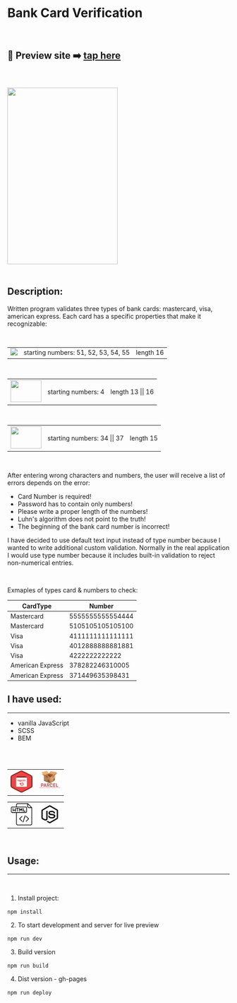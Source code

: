 # Bank Card Verification

<br>

## 🎥 Preview site :arrow_right: [tap here](https://szymonrojek.github.io/card-number-verification-JS/)

<br>
<br>

<img src="./src/img/giff.gif" width="250" height="400">

<br>
<br>

## Description:

Written program validates three types of bank cards: mastercard, visa, american express. Each card has a specific properties that make it recognizable:

<br>
<table>
  <tr>
    <td>
      <img src="https://upload.wikimedia.org/wikipedia/commons/2/2a/Mastercard-logo.svg"  height="50">
    </td>
    <td>starting numbers: 51, 52, 53, 54, 55</td>
    <td>length 16</td>
  </tr>
</table>
<br>
<table>
    <td>
      <img src="https://upload.wikimedia.org/wikipedia/commons/5/5e/Visa_Inc._logo.svg"  height="50" width="70">
    </td>
    <td>starting numbers: 4</td>
    <td>length 13 || 16</td>
  </tr>
</table>
<br>
<table>
  <tr>
    <td>
      <img src="https://remote-europe.com/sites/default/files/styles/medium_300x300_/public/2020-11/americanexpress.jpg?itok=i_4MMKM0"  height="50" width="70">
    </td>
    <td>starting numbers: 34 || 37</td>
    <td>length 15</td>
  </tr>
</table>
<br>

After entering wrong characters and numbers, the user will receive a list of errors depends on the error:

- Card Number is required!
- Password has to contain only numbers!
- Please write a proper length of the numbers!
- Luhn's algorithm does not point to the truth!
- The beginning of the bank card number is incorrect!

I have decided to use default text input instead of type number because I wanted to write additional custom validation. Normally in the real application I would use type number because it includes built-in validation to reject non-numerical entries.

<br>

Exmaples of types card & numbers to check:

| CardType         | Number           |
| ---------------- | ---------------- |
| Mastercard       | 5555555555554444 |
| Mastercard       | 5105105105105100 |
| Visa             | 4111111111111111 |
| Visa             | 4012888888881881 |
| Visa             | 4222222222222    |
| American Express | 378282246310005  |
| American Express | 371449635398431  |

## I have used:

---

- vanilla JavaScript
- SCSS
- BEM

<br>
<br>

<table>
  <tr>
    <td><img src="./src/img/npm-icon.png" width="50" height="50"></td>
    <td><img src="./src/img/parcelJs-icon.png" width="50" height="50"></td>
  </tr>
</table>
<table>
  <tr>
    <td><img src="./src/img/html-icon.svg" width="50" height="50"></td>
    <td><img src="./src/img/js-icon.svg" width="50" height="50"></td>
  </tr>
 </table>

<br>

## Usage:

---

<br>

1. Install project:

```
npm install
```

2. To start development and server for live preview

```
npm run dev
```

3. Build version

```
npm run build
```

4. Dist version - gh-pages

```
npm run deploy
```
